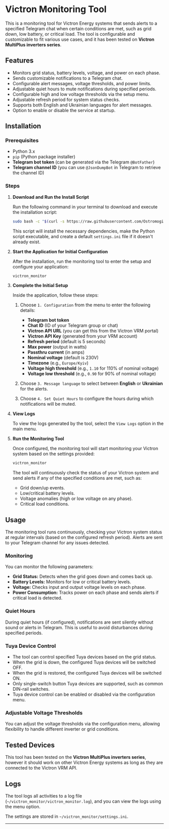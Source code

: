 # Victron Monitoring Tool

This is a monitoring tool for Victron Energy systems that sends alerts to a specified Telegram chat when certain conditions are met, such as grid down, low battery, or critical load. The tool is configurable and customizable to fit various use cases, and it has been tested on **Victron MultiPlus inverters series**.

## Features

- Monitors grid status, battery levels, voltage, and power on each phase.
- Sends customizable notifications to a Telegram chat.
- Configurable alert messages, voltage thresholds, and power limits.
- Adjustable quiet hours to mute notifications during specified periods.
- Configurable high and low voltage thresholds via the setup menu.
- Adjustable refresh period for system status checks.
- Supports both English and Ukrainian languages for alert messages.
- Option to enable or disable the service at startup.

## Installation

### Prerequisites

- Python 3.x
- `pip` (Python package installer)
- **Telegram bot token** (can be generated via the Telegram `@BotFather`)
- **Telegram channel ID** (you can use `@JsonDumpBot` in Telegram to retrieve the channel ID)

### Steps

1. **Download and Run the Install Script**

    Run the following command in your terminal to download and execute the installation script:

    ```bash
    sudo bash -c "$(curl -s https://raw.githubusercontent.com/Ostromogilski/victron-monitoring-tool/main/install.sh)"
    ```

    This script will install the necessary dependencies, make the Python script executable, and create a default `settings.ini` file if it doesn't already exist.

2. **Start the Application for Initial Configuration**

    After the installation, run the monitoring tool to enter the setup and configure your application:

    ```bash
    victron_monitor
    ```

3. **Complete the Initial Setup**

    Inside the application, follow these steps:

    1. Choose `1. Configuration` from the menu to enter the following details:
        - **Telegram bot token**
        - **Chat ID** (ID of your Telegram group or chat)
        - **Victron API URL** (you can get this from the Victron VRM portal)
        - **Victron API Key** (generated from your VRM account)
        - **Refresh period** (default is 5 seconds)
        - **Max power** (output in watts)
        - **Passthru current** (in amps)
        - **Nominal voltage** (default is 230V)
        - **Timezone** (e.g., `Europe/Kyiv`)
        - **Voltage high threshold** (e.g., `1.10` for 110% of nominal voltage)
        - **Voltage low threshold** (e.g., `0.90` for 90% of nominal voltage)

    2. Choose `3. Message language` to select between **English** or **Ukrainian** for the alerts.
    3. Choose `4. Set Quiet Hours` to configure the hours during which notifications will be muted.

4. **View Logs**

    To view the logs generated by the tool, select the `View Logs` option in the main menu.

5. **Run the Monitoring Tool**

    Once configured, the monitoring tool will start monitoring your Victron system based on the settings provided:

    ```bash
    victron_monitor
    ```

    The tool will continuously check the status of your Victron system and send alerts if any of the specified conditions are met, such as:
    - Grid down/up events.
    - Low/critical battery levels.
    - Voltage anomalies (high or low voltage on any phase).
    - Critical load conditions.

## Usage

The monitoring tool runs continuously, checking your Victron system status at regular intervals (based on the configured refresh period). Alerts are sent to your Telegram channel for any issues detected.

### Monitoring

You can monitor the following parameters:
- **Grid Status:** Detects when the grid goes down and comes back up.
- **Battery Levels:** Monitors for low or critical battery levels.
- **Voltage:** Checks input and output voltage levels on each phase.
- **Power Consumption:** Tracks power on each phase and sends alerts if critical load is detected.

### Quiet Hours

During quiet hours (if configured), notifications are sent silently without sound or alerts in Telegram. This is useful to avoid disturbances during specified periods.

### Tuya Device Control

- The tool can control specified Tuya devices based on the grid status.
- When the grid is down, the configured Tuya devices will be switched OFF.
- When the grid is restored, the configured Tuya devices will be switched ON.
- Only single-switch button Tuya devices are supported, such as common DIN-rail switches.
- Tuya device control can be enabled or disabled via the configuration menu.

### Adjustable Voltage Thresholds

You can adjust the voltage thresholds via the configuration menu, allowing flexibility to handle different inverter or grid conditions.

## Tested Devices

This tool has been tested on the **Victron MultiPlus inverters series**, however it should work on other Victron Energy systems as long as they are connected to the Victron VRM API.

## Logs

The tool logs all activities to a log file (`~/victron_monitor/victron_monitor.log`), and you can view the logs using the menu option.

The settings are stored in `~/victron_monitor/settings.ini`.

---